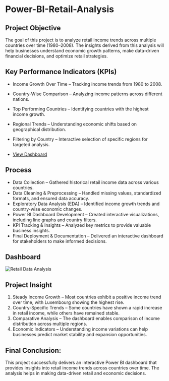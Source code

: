 # Power-BI-Retail-Analysis
## Project Objective
The goal of this project is to analyze retail income trends across multiple countries over time (1980–2008). The insights derived from this analysis will help businesses understand economic growth patterns, make data-driven financial decisions, and optimize retail strategies.

## Key Performance Indicators (KPIs)
- Income Growth Over Time – Tracking income trends from 1980 to 2008.
- Country-Wise Comparison – Analyzing income patterns across different nations.
- Top Performing Countries – Identifying countries with the highest income growth.
- Regional Trends – Understanding economic shifts based on geographical distribution.
- Filtering by Country – Interactive selection of specific regions for targeted analysis.

- <a href="https://github.com/inileshverma/Power-BI-Retail-Analysis/blob/main/Retail%20Data%20Analysis.png">View Dashboard</a>

## Process
- Data Collection – Gathered historical retail income data across various countries.
- Data Cleaning & Preprocessing – Handled missing values, standardized formats, and ensured data accuracy.
- Exploratory Data Analysis (EDA) – Identified income growth trends and country-wise economic changes.
- Power BI Dashboard Development – Created interactive visualizations, including line graphs and country filters.
- KPI Tracking & Insights – Analyzed key metrics to provide valuable business insights.
- Final Deployment & Documentation – Delivered an interactive dashboard for stakeholders to make informed decisions.

## Dashboard
![Retail Data Analysis](https://github.com/user-attachments/assets/0a93d1d1-fd7f-44f6-a07a-4f96b3c0b481)


## Project Insight
1. Steady Income Growth – Most countries exhibit a positive income trend over time, with Luxembourg showing the highest rise.
2. Country-Specific Trends – Some countries have shown a rapid increase in retail income, while others have remained stable.
3. Comparative Analysis – The dashboard enables comparison of income distribution across multiple regions.
4. Economic Indicators – Understanding income variations can help businesses predict market stability and expansion opportunities.

## Final Conclusion:
This project successfully delivers an interactive Power BI dashboard that provides insights into retail income trends across countries over time. The analysis helps in making data-driven retail and economic decisions.
